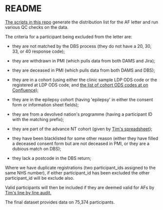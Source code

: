 # README

[The scripts in this repo](https://github.com/genomicsengland/af_letter_distribution_dataset) generate the distribution list for the AF letter and run various QC checks on the data.

The criteria for a participant being excluded from the letter are:

* they are not matched by the DBS process (they do not have a 20, 30, 33, or 40 response code);

* they are withdrawn in PMI (which pulls data from both DAMS and Jira);

* they are deceased in PMI (which pulls data from both DAMS and DBS);

* they are in a cohort (using either the clinic sample LDP ODS code or the registered at LDP ODS code, and [the list of cohort ODS codes at on Confluence](https://cnfl.extge.co.uk/pages/viewpage.action?spaceKey=COH&title=Categories+of+Consent+for+Cohorts+-+100K+systems));

* they are in the epilepsy cohort (having 'epilepsy' in either the consent form or information sheet fields);

* they are from a devolved nation's programme (having a participant ID with the matching prefix);

* they are part of the advance NT cohort (given by [Tim's spreadsheet](https://genomicsenglandltd.sharepoint.com/:x:/r/sites/cd/Additional_finding/AF%20Letter%20Distribution%20List%20Jun%202021/210525%20NT%20AF%20Batch%201%20v6.xlsx?d=wd066cb87e52d403a9671c32cffe7f8cc&csf=1&web=1&e=7hvV1L));

* they have been blacklisted for some other reason (either they have filled a deceased consent form but are not deceased in PMI, or they are a dubious match on DBS);

* they lack a postcode in the DBS return;

Where we have duplicate registrations (two participant_ids assigned to the same NHS number), if either participant_id has been excluded the other participant_id will be exclude also.

Valid participants will then be included if they are deemed valid for AFs by [Tim's line by line audit.](https://genomicsenglandltd.sharepoint.com/:x:/r/sites/cd/Additional_finding/AF%20Letter%20Distribution%20List%20Jun%202021/210429%20AF%20Database%20v1.xlsx?d=w800a40de84084a0390c1d81b891e0a26&csf=1&web=1&e=ov6gHo)

The final dataset provides data on 75,374 participants.

